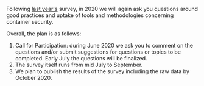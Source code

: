 Following [last year's](https://github.com/mhausenblas/aws-container-security-survey-2019) survey, in 2020 we will again ask you questions around good practices and uptake of tools and methodologies concerning container security.

Overall, the plan is as follows:

1. Call for Participation: during June 2020 we ask you to comment on the questions and/or submit suggestions for questions or topics to be completed. Early July the questions will be finalized.
1. The survey itself runs from mid July to September.
1. We plan to publish the results of the survey including the raw data by October 2020.
